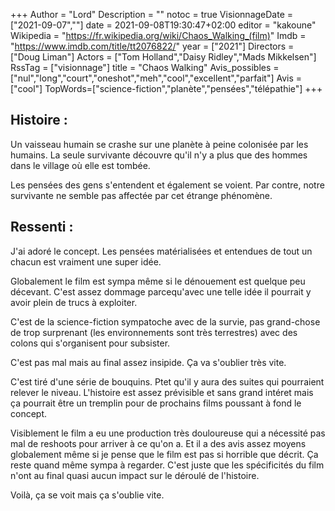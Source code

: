 +++
Author = "Lord"
Description = ""
notoc = true
VisionnageDate = ["2021-09-07",""]
date = 2021-09-08T19:30:47+02:00
editor = "kakoune"
Wikipedia = "https://fr.wikipedia.org/wiki/Chaos_Walking_(film)"
Imdb = "https://www.imdb.com/title/tt2076822/"
year = ["2021"]
Directors = ["Doug Liman"]
Actors = ["Tom Holland","Daisy Ridley","Mads Mikkelsen"]
RssTag = ["visionnage"]
title = "Chaos Walking"
Avis_possibles = ["nul","long","court","oneshot","meh","cool","excellent","parfait"]
Avis = ["cool"] 
TopWords=["science-fiction","planète","pensées","télépathie"]
+++
## Histoire : 
Un vaisseau humain se crashe sur une planète à peine colonisée par les humains.
La seule survivante découvre qu'il n'y a plus que des hommes dans le village où elle est tombée.

Les pensées des gens s'entendent et également se voient.
Par contre, notre survivante ne semble pas affectée par cet étrange phénomène.

## Ressenti :
J'ai adoré le concept.
Les pensées matérialisées et entendues de tout un chacun est vraiment une super idée.

Globalement le film est sympa même si le dénouement est quelque peu décevant.
C'est assez dommage parcequ'avec une telle idée il pourrait y avoir plein de trucs à exploiter.

C'est de la science-fiction sympatoche avec de la survie, pas grand-chose de trop surprenant (les environnements sont très terrestres) avec des colons qui s'organisent pour subsister.

C'est pas mal mais au final assez insipide.
Ça va s'oublier très vite.

C'est tiré d'une série de bouquins.
Ptet qu'il y aura des suites qui pourraient relever le niveau.
L'histoire est assez prévisible et sans grand intéret mais ça pourrait être un tremplin pour de prochains films poussant à fond le concept.

Visiblement le film a eu une production très douloureuse qui a nécessité pas mal de reshoots pour arriver à ce qu'on a.
Et il a des avis assez moyens globalement même si je pense que le film est pas si horrible que décrit.
Ça reste quand même sympa à regarder.
C'est juste que les spécificités du film n'ont au final quasi aucun impact sur le déroulé de l'histoire.

Voilà, ça se voit mais ça s'oublie vite.
